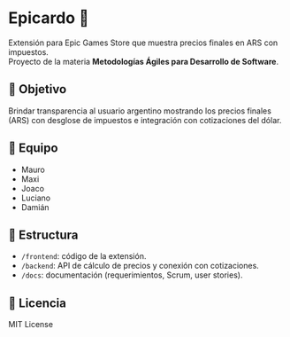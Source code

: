 # Epicardo 🚀

Extensión para Epic Games Store que muestra precios finales en ARS con impuestos.  
Proyecto de la materia **Metodologías Ágiles para Desarrollo de Software**.

## 🎯 Objetivo
Brindar transparencia al usuario argentino mostrando los precios finales (ARS) con desglose de impuestos e integración con cotizaciones del dólar.

## 👥 Equipo
- Mauro
- Maxi
- Joaco
- Luciano
- Damián

## 📂 Estructura
- `/frontend`: código de la extensión.
- `/backend`: API de cálculo de precios y conexión con cotizaciones.
- `/docs`: documentación (requerimientos, Scrum, user stories).

## 📜 Licencia
MIT License
